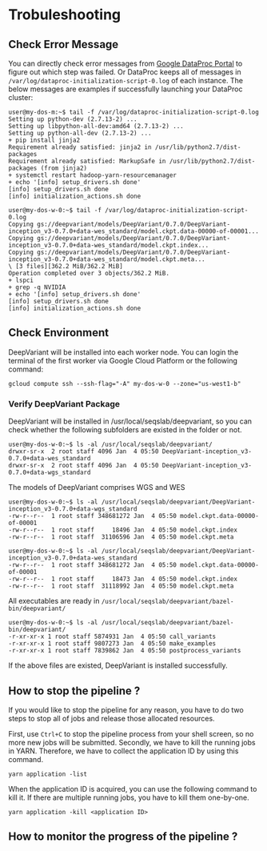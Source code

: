 # Trobuleshooting

## Check Error Message

You can directly check error messages from [Google DataProc Portal](https://console.cloud.google.com/dataproc/clusters)
to figure out which step was failed. Or DataProc keeps all of messages
in `/var/log/dataproc-initialization-script-0.log` of each instance. The
below messages are examples if successfully launching your DataProc
cluster:

```
user@my-dos-m:~$ tail -f /var/log/dataproc-initialization-script-0.log
Setting up python-dev (2.7.13-2) ...
Setting up libpython-all-dev:amd64 (2.7.13-2) ...
Setting up python-all-dev (2.7.13-2) ...
+ pip install jinja2
Requirement already satisfied: jinja2 in /usr/lib/python2.7/dist-packages
Requirement already satisfied: MarkupSafe in /usr/lib/python2.7/dist-packages (from jinja2)
+ systemctl restart hadoop-yarn-resourcemanager
+ echo '[info] setup_drivers.sh done'
[info] setup_drivers.sh done
[info] initialization_actions.sh done

user@my-dos-w-0:~$ tail -f /var/log/dataproc-initialization-script-0.log
Copying gs://deepvariant/models/DeepVariant/0.7.0/DeepVariant-inception_v3-0.7.0+data-wes_standard/model.ckpt.data-00000-of-00001...
Copying gs://deepvariant/models/DeepVariant/0.7.0/DeepVariant-inception_v3-0.7.0+data-wes_standard/model.ckpt.index...
Copying gs://deepvariant/models/DeepVariant/0.7.0/DeepVariant-inception_v3-0.7.0+data-wes_standard/model.ckpt.meta...
\ [3 files][362.2 MiB/362.2 MiB]
Operation completed over 3 objects/362.2 MiB.
+ lspci
+ grep -q NVIDIA
+ echo '[info] setup_drivers.sh done'
[info] setup_drivers.sh done
[info] initialization_actions.sh done
```

## Check Environment

DeepVariant will be installed into each worker node. You can login the
terminal of the first worker via Google Cloud Platform or the following
command:

```
gcloud compute ssh --ssh-flag="-A" my-dos-w-0 --zone="us-west1-b"
```

### Verify DeepVariant Package

DeepVariant will be installed in /usr/local/seqslab/deepvariant, so you can check
whether the following subfolders are existed in the folder or not.
```
user@my-dos-w-0:~$ ls -al /usr/local/seqslab/deepvariant/
drwxr-sr-x  2 root staff 4096 Jan  4 05:50 DeepVariant-inception_v3-0.7.0+data-wes_standard
drwxr-sr-x  2 root staff 4096 Jan  4 05:50 DeepVariant-inception_v3-0.7.0+data-wgs_standard
```

The models of DeepVariant comprises WGS and WES

```
user@my-dos-w-0:~$ ls -al /usr/local/seqslab/deepvariant/DeepVariant-inception_v3-0.7.0+data-wgs_standard
-rw-r--r--  1 root staff 348681272 Jan  4 05:50 model.ckpt.data-00000-of-00001
-rw-r--r--  1 root staff     18496 Jan  4 05:50 model.ckpt.index
-rw-r--r--  1 root staff  31106596 Jan  4 05:50 model.ckpt.meta
```

```
user@my-dos-w-0:~$ ls -al /usr/local/seqslab/deepvariant/DeepVariant-inception_v3-0.7.0+data-wes_standard
-rw-r--r--  1 root staff 348681272 Jan  4 05:50 model.ckpt.data-00000-of-00001
-rw-r--r--  1 root staff     18473 Jan  4 05:50 model.ckpt.index
-rw-r--r--  1 root staff  31118992 Jan  4 05:50 model.ckpt.meta
```

All executables are ready in `/usr/local/seqslab/deepvariant/bazel-bin/deepvariant/`

```
user@my-dos-w-0:~$ ls -al /usr/local/seqslab/deepvariant/bazel-bin/deepvariant/
-r-xr-xr-x 1 root staff 5874931 Jan  4 05:50 call_variants
-r-xr-xr-x 1 root staff 9807273 Jan  4 05:50 make_examples
-r-xr-xr-x 1 root staff 7839862 Jan  4 05:50 postprocess_variants
```

If the above files are existed, DeepVariant is installed successfully.

## How to stop the pipeline ?

If you would like to stop the pipeline for any reason, you have to do
two steps to stop all of jobs and release those allocated resources.

First, use `Ctrl+C` to stop the pipeline process from your shell screen,
so no more new jobs will be submitted. Secondly, we have to kill the
running jobs in YARN. Therefore, we have to collect the application ID
by using this command.

```
yarn application -list
```

When the application ID is acquired, you can use the following command
to kill it. If there are multiple running jobs, you have to kill them
one-by-one.

```
yarn application -kill <application ID>
```

## How to monitor the progress of the pipeline ?

<TBD>

